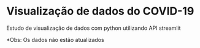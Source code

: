 # Visualização de dados do COVID-19
Estudo de visualização de dados com python utilizando API streamlit

*Obs: Os dados não estão atualizados
